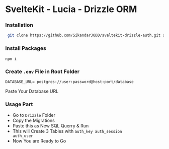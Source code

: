 # SvelteKit - Lucia - Drizzle ORM

### Installation 
```bash
 git clone https://github.com/SikandarJODD/sveltekit-drizzle-auth.git stable

```
### Install Packages 

```npm i```

### Create <code>.env</code> File in Root Folder 

```
DATABASE_URL= postgres://user:password@host:port/database

```
Paste Your Database URL

### Usage Part
- Go to <code>Drizzle</code> Folder
- Copy the Migrations 
- Paste this as New SQL Querry & Run
- This will Create 3 Tables with <code>auth_key auth_session auth_user</code>
- Now You are Ready to Go